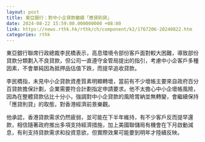 ```yaml
---
layout: post
title: 東亞銀行：對中小企貸款繼續「應貸則貸」
date: 2024-08-22 15:59:00.000000000 +08:00
link: https://news.rthk.hk/rthk/ch/component/k2/1767206-20240822.htm
categories: rthk
---
```


東亞銀行聯席行政總裁李民橋表示，高息環境令部份客戶面對較大困難，導致部份貸款分類劃入不良貸款，但公司一直遵守金管局提出的指引，考慮中小企客戶多種因素，不會單純因為抵押品估值下跌，而提早追收貸款。

李民橋指，未見中小企貸款資產質素明顯轉壞，當前有不少壞帳主要來自政府百分百貸款擔保計劃，企業需要符合計劃指定申請要求。他不太擔心中小企壞帳風險，因為在整體貸款佔比十分小，強調對中小企貸款的風險胃納並無轉變，會繼續保持「應貸則貸」的取態，對香港經濟前景樂觀。

他承認，香港貸款需求仍然疲弱，並可能在下半年維持，有不少客戶反而提早還款，相信隨著政府推出多項支持經濟措施，加上美國聯儲局有機會在下月啟動減息，有利支持貸款需求和投資意欲，但實際效果可能要到明年才陸續反映。
